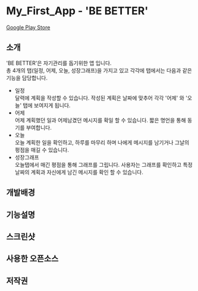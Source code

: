# My_First_App - 'BE BETTER'
[Google Play Store](https://play.google.com/store/apps/details?id=com.growth.graphh)

## 소개
'BE BETTER'은 자기관리를 돕기위한 앱 입니다.  
총 4개의 탭(일정, 어제, 오늘, 성장그래프)을 가지고 있고 각각에 탭에서는 다음과 같은 기능을 담당합니다.

+ 일정  
 달력에 계획을 작성할 수 있습니다. 작성된 계획은 날짜에 맞추어 각각 '어제' 와 '오늘' 탭에 보여지게 됩니다.  
+ 어제  
 어제 계획했던 일과 어제남겼던 메시지를 확일 할 수 있습니다. 짧은 명언을 통해 동기를 부여합니다.  
+ 오늘  
 오늘 계획한 일을 확인하고, 하루를 마무리 하며 나에게 메시지를 남기거나 그날의 펑점을 매길 수 있습니다.  
+ 성장그래프  
오늘탭에서 매긴 평점을 통해 그래프를 그립니다. 사용자는 그래프를 확인하고 특정날짜의 계획과 자신에게 남긴 메시지를 확인 할 수 있습니다. 
 
## 개발배경


## 기능설명

## 스크린샷

## 사용한 오픈소스

## 저작권
